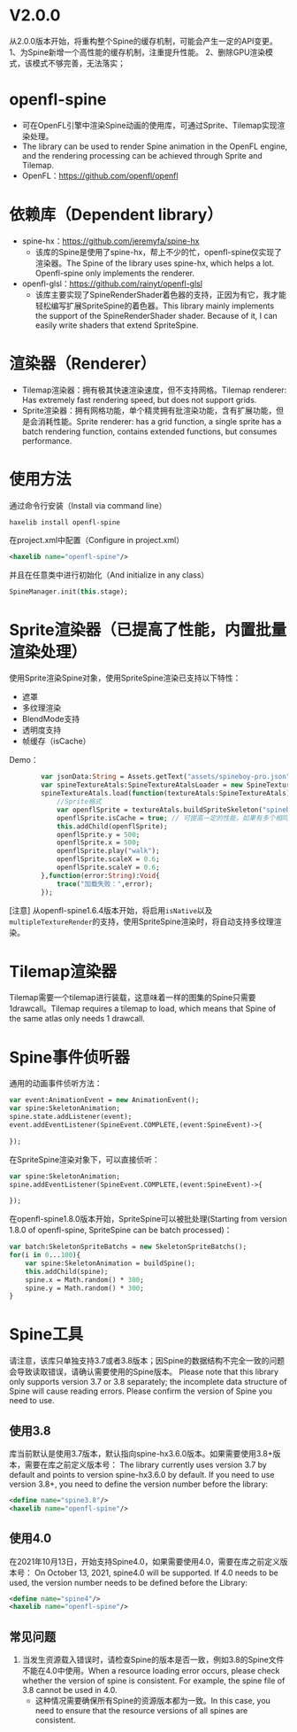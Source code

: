 # V2.0.0
从2.0.0版本开始，将重构整个Spine的缓存机制，可能会产生一定的API变更。
1、为Spine新增一个高性能的缓存机制，注重提升性能。
2、删除GPU渲染模式，该模式不够完善，无法落实；

# openfl-spine
- 可在OpenFL引擎中渲染Spine动画的使用库，可通过Sprite、Tilemap实现渲染处理。
- The library can be used to render Spine animation in the OpenFL engine, and the rendering processing can be achieved through Sprite and Tilemap.
- OpenFL：https://github.com/openfl/openfl

# 依赖库（Dependent library）
- spine-hx：https://github.com/jeremyfa/spine-hx
    - 该库的Spine是使用了spine-hx，帮上不少的忙，openfl-spine仅实现了渲染器。The Spine of the library uses spine-hx, which helps a lot. Openfl-spine only implements the renderer.
- openfl-glsl：https://github.com/rainyt/openfl-glsl
    - 该库主要实现了SpineRenderShader着色器的支持，正因为有它，我才能轻松编写扩展SpriteSpine的着色器。This library mainly implements the support of the SpineRenderShader shader. Because of it, I can easily write shaders that extend SpriteSpine.

# 渲染器（Renderer）
- Tilemap渲染器：拥有极其快速渲染速度，但不支持网格。Tilemap renderer: Has extremely fast rendering speed, but does not support grids.
- Sprite渲染器：拥有网格功能，单个精灵拥有批渲染功能，含有扩展功能，但是会消耗性能。Sprite renderer: has a grid function, a single sprite has a batch rendering function, contains extended functions, but consumes performance.

# 使用方法
通过命令行安装（Install via command line）
```shell
haxelib install openfl-spine
```
在project.xml中配置（Configure in project.xml）
```xml
<haxelib name="openfl-spine"/>
```
并且在任意类中进行初始化（And initialize in any class）
```haxe
SpineManager.init(this.stage);
```

# Sprite渲染器（已提高了性能，内置批量渲染处理）
使用Sprite渲染Spine对象，使用SpriteSpine渲染已支持以下特性：
- 遮罩
- 多纹理渲染
- BlendMode支持
- 透明度支持
- 帧缓存（isCache）

Demo：
```haxe
        var jsonData:String = Assets.getText("assets/spineboy-pro.json");
        var spineTextureAtals:SpineTextureAtalsLoader = new SpineTextureAtalsLoader("assets/spineboy-pro.atlas",["assets/spineboy-pro.png"]);
        spineTextureAtals.load(function(textureAtals:SpineTextureAtals):Void{
            //Sprite格式
            var openflSprite = textureAtals.buildSpriteSkeleton("spineboy-pro",jsonData);
            openflSprite.isCache = true; // 可提高一定的性能，如果有多个相同的Spine的情况下
            this.addChild(openflSprite);
            openflSprite.y = 500;
            openflSprite.x = 500;
            openflSprite.play("walk");
            openflSprite.scaleX = 0.6;
            openflSprite.scaleY = 0.6;
        },function(error:String):Void{
            trace("加载失败：",error);
        });
```

[注意] 从openfl-spine1.6.4版本开始，将启用`isNative`以及`multipleTextureRender`的支持，使用SpriteSpine渲染时，将自动支持多纹理渲染。
      
# Tilemap渲染器
Tilemap需要一个tilemap进行装载，这意味着一样的图集的Spine只需要1drawcall。Tilemap requires a tilemap to load, which means that Spine of the same atlas only needs 1 drawcall.

# Spine事件侦听器
通用的动画事件侦听方法：
```haxe
var event:AnimationEvent = new AnimationEvent();
var spine:SkeletonAnimation;
spine.state.addListener(event);
event.addEventListener(SpineEvent.COMPLETE,(event:SpineEvent)->{
    
});
```
在SpriteSpine渲染对象下，可以直接侦听：
```haxe
var spine:SkeletonAnimation;
spine.addEventListener(SpineEvent.COMPLETE,(event:SpineEvent)->{
    
});
```
在openfl-spine1.8.0版本开始，SpriteSpine可以被批处理(Starting from version 1.8.0 of openfl-spine, SpriteSpine can be batch processed)：
```haxe
var batch:SkeletonSpriteBatchs = new SkeletonSpriteBatchs();
for(i in 0...100){
    var spine:SkeletonAnimation = buildSpine();
    this.addChild(spine);
    spine.x = Math.random() * 300;
    spine.y = Math.random() * 300;
}
```

# Spine工具
请注意，该库只单独支持3.7或者3.8版本；因Spine的数据结构不完全一致的问题会导致读取错误，请确认需要使用的Spine版本。
Please note that this library only supports version 3.7 or 3.8 separately; the incomplete data structure of Spine will cause reading errors. Please confirm the version of Spine you need to use.

## 使用3.8
库当前默认是使用3.7版本，默认指向spine-hx3.6.0版本。如果需要使用3.8+版本，需要在库之前定义版本号：
The library currently uses version 3.7 by default and points to version spine-hx3.6.0 by default. If you need to use version 3.8+, you need to define the version number before the library:
```xml
<define name="spine3.8"/>
<haxelib name="openfl-spine"/>
```

## 使用4.0
在2021年10月13日，开始支持Spine4.0，如果需要使用4.0，需要在库之前定义版本号：
On October 13, 2021, spine4.0 will be supported. If 4.0 needs to be used, the version number needs to be defined before the Library:
```xml
<define name="spine4"/>
<haxelib name="openfl-spine"/>
```

## 常见问题
1. 当发生资源载入错误时，请检查Spine的版本是否一致，例如3.8的Spine文件不能在4.0中使用。When a resource loading error occurs, please check whether the version of spine is consistent. For example, the spine file of 3.8 cannot be used in 4.0.
    - 这种情况需要确保所有Spine的资源版本都为一致。In this case, you need to ensure that the resource versions of all spines are consistent.